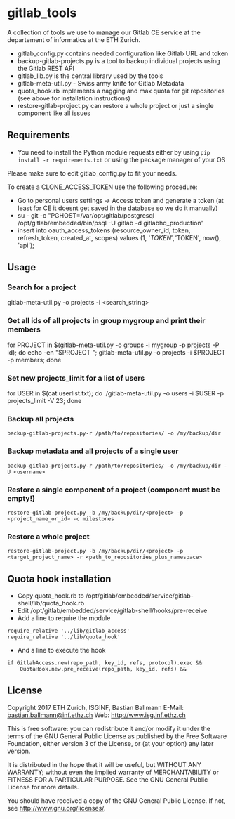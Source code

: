 # gitlab_tools

A collection of tools we use to manage our Gitlab CE service at the departement of informatics at the ETH Zurich.

- gitlab_config.py contains needed configuration like Gitlab URL and token
- backup-gitlab-projects.py is a tool to backup individual projects using the Gitlab REST API
- gitlab_lib.py is the central library used by the tools
- gitlab-meta-util.py - Swiss army knife for Gitlab Metadata
- quota_hook.rb implements a nagging and max quota for git repositories (see above for installation instructions)
- restore-gitlab-project.py can restore a whole project or just a single component like all issues


## Requirements

- You need to install the Python module requests either by using `pip install -r requirements.txt` or using the package manager of your OS

Please make sure to edit gitlab_config.py to fit your needs.

To create a CLONE_ACCESS_TOKEN use the following procedure:

- Go to personal users settings -> Access token and generate a token (at least for CE it doesnt get saved in the database so we do it manually)
- su - git -c "PGHOST=/var/opt/gitlab/postgresql /opt/gitlab/embedded/bin/psql -U gitlab -d gitlabhq_production"
- insert into oauth_access_tokens (resource_owner_id, token, refresh_token, created_at, scopes) values (1, '$TOKEN', '$TOKEN', now(), 'api'); 


## Usage

### Search for a project

gitlab-meta-util.py -o projects -i <search_string>

### Get all ids of all projects in group mygroup and print their members

for PROJECT in $(gitlab-meta-util.py -o groups -i mygroup -p projects -P id); do echo -en "$PROJECT "; gitlab-meta-util.py -o projects -i $PROJECT -p members; done

### Set new projects_limit for a list of users

for USER in $(cat userlist.txt); do ./gitlab-meta-util.py -o users -i $USER -p projects_limit -V 23; done

### Backup all projects

`backup-gitlab-projects.py-r /path/to/repositories/ -o /my/backup/dir`

### Backup metadata and all projects of a single user

`backup-gitlab-projects.py-r /path/to/repositories/ -o /my/backup/dir -U <username>`

### Restore a single component of a project (component must be empty!)

`restore-gitlab-project.py -b /my/backup/dir/<project> -p <project_name_or_id> -c milestones`

### Restore a whole project

`restore-gitlab-project.py -b /my/backup/dir/<project> -p <target_project_name> -r <path_to_repositories_plus_namespace>`


## Quota hook installation

- Copy quota_hook.rb to /opt/gitlab/embedded/service/gitlab-shell/lib/quota_hook.rb
- Edit /opt/gitlab/embedded/service/gitlab-shell/hooks/pre-receive
- Add a line to require the module

```
require_relative '../lib/gitlab_access'
require_relative '../lib/quota_hook'
```

- And a line to execute the hook

```
if GitlabAccess.new(repo_path, key_id, refs, protocol).exec &&
    QuotaHook.new.pre_receive(repo_path, key_id, refs) &&
```

## License

Copyright 2017 ETH Zurich, ISGINF, Bastian Ballmann
E-Mail: bastian.ballmann@inf.ethz.ch
Web: http://www.isg.inf.ethz.ch

This is free software: you can redistribute it and/or modify
it under the terms of the GNU General Public License as published by
the Free Software Foundation, either version 3 of the License, or
(at your option) any later version.

It is distributed in the hope that it will be useful,
but WITHOUT ANY WARRANTY; without even the implied warranty of
MERCHANTABILITY or FITNESS FOR A PARTICULAR PURPOSE.  See the
GNU General Public License for more details.

You should have received a copy of the GNU General Public License.
If not, see <http://www.gnu.org/licenses/>.
